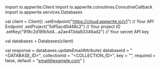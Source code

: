 import io.appwrite.Client
import io.appwrite.coroutines.CoroutineCallback
import io.appwrite.services.Databases

val client = Client()
    .setEndpoint("https://cloud.appwrite.io/v1") // Your API Endpoint
    .setProject("5df5acd0d48c2") // Your project ID
    .setKey("919c2d18fb5d4...a2ae413da83346ad2") // Your secret API key

val databases = Databases(client)

val response = databases.updateEmailAttribute(
    databaseId = "<DATABASE_ID>",
    collectionId = "<COLLECTION_ID>",
    key = "",
    required = false,
    default = "email@example.com"
)
